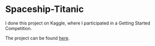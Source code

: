 # Spaceship-Titanic

I done this project on Kaggle, where I participated in a Getting Started Competition.

The project can be found [here](https://www.kaggle.com/code/elky96/spaceship-titanic-extensive-eda-xgboost).
